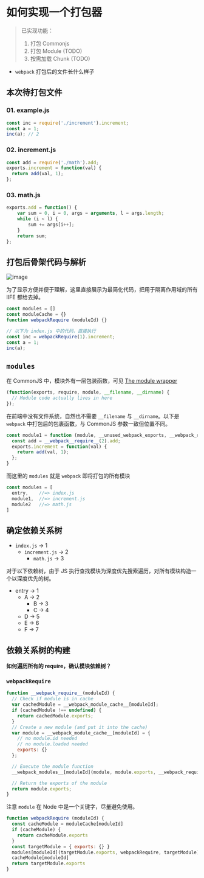 # 如何实现一个打包器

> 已实现功能：
> 1. 打包 Commonjs
> 1. 打包 Module (TODO)
> 1. 按需加载 Chunk (TODO)

+ `webpack` 打包后的文件长什么样子

## 本次待打包文件

### 01. example.js

```javascript
const inc = require('./increment').increment;
const a = 1;
inc(a); // 2
```

### 02. increment.js

```javascript
const add = require('./math').add;
exports.increment = function(val) {
  return add(val, 1);
};
```

### 03. math.js

```javascript
exports.add = function() {
    var sum = 0, i = 0, args = arguments, l = args.length;
    while (i < l) {
        sum += args[i++];
    }
    return sum;
};
```

## 打包后骨架代码与解析

![image](https://cdn.jsdelivr.net/gh/shfshanyue/assets@master/src/image.ayrao1zd6ko.png)

为了显示方便并便于理解，这里直接展示为最简化代码，把用于隔离作用域的所有 IIFE 都给去掉。

``` js
const modules = []
const moduleCache = {}
function webpackRequire (moduleId) {}

// 以下为 index.js 中的代码，直接执行
const inc = webpackRequire(1).increment;
const a = 1;
inc(a);
```

## `modules`

在 CommonJS 中，模块外有一层包装函数，可见 [The module wrapper](https://nodejs.org/api/modules.html#modules_the_module_wrapper)

``` js
(function(exports, require, module, __filename, __dirname) {
  // Module code actually lives in here
});
```

在前端中没有文件系统，自然也不需要 `__filename` 与 `__dirname`。以下是 `webpack` 中打包后的包裹函数，与 CommonJS 参数一致但位置不同。

``` js
const module1 = function (module, __unused_webpack_exports, __webpack_require__) {
  const add = __webpack__require__(2).add;
  exports.increment = function(val) {
    return add(val, 1);
  };
}
```

而这里的 `modules` 就是 `webpack` 即将打包的所有模块

``` js
const modules = [
  entry,    //=> index.js
  module1,  //=> increment.js
  module2   //=> math.js
]
```

## 确定依赖关系树

+ `index.js` -> 1
  + `increment.js` -> 2
    + `math.js`    -> 3
  
对于以下依赖树，由于 JS 执行查找模块为深度优先搜索遍历，对所有模块构造一个以深度优先的树。

+ entry  -> 1
  + A    -> 2
    + B  -> 3
    + C  -> 4
  + D    -> 5
  + E    -> 6
  + F    -> 7

## 依赖关系树的构建

**如何遍历所有的 require，确认模块依赖树？**

### `webpackRequire`

``` js
function __webpack_require__(moduleId) {
  // Check if module is in cache
  var cachedModule = __webpack_module_cache__[moduleId];
  if (cachedModule !== undefined) {
    return cachedModule.exports;
  }
  // Create a new module (and put it into the cache)
  var module = __webpack_module_cache__[moduleId] = {
    // no module.id needed
    // no module.loaded needed
    exports: {}
  };

  // Execute the module function
  __webpack_modules__[moduleId](module, module.exports, __webpack_require__);

  // Return the exports of the module
  return module.exports;
}
```

注意 `module` 在 Node 中是一个关键字，尽量避免使用。

``` js
function webpackRequire (moduleId) {
  const cacheModule = moduleCache[moduleId]
  if (cacheModule) {
    return cacheModule.exports
  }
  const targetModule = { exports: {} }
  modules[moduleId](targetModule.exports, webpackRequire, targetModule)
  cacheModule[moduleId]
  return targetModule.exports
}
```
